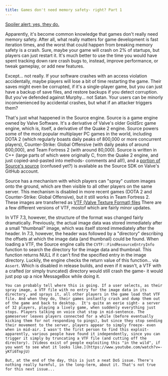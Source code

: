 ```yaml
---
title: Games don't need memory safety- right? Part 1
--- 
```


[Spoiler alert: yes, they do.](https://en.wikipedia.org/wiki/Betteridge's_law_of_headlines)

Apparently, it's become common knowledge that games don't really need memory safety. After all, what really matters for game development is fast iteration times, and the worst that could happen from breaking memory safety is a crash. Sure, maybe your game will crash on 2% of startups, but players can just restart it. It's much better to use the time you would have spent tracking down rare crash bugs to, instead, improve performance, or tweak gameplay, or add new features.

Except... not really. If your software crashes with an access violation accidentally, maybe players will lose a bit of time restarting the game. Their saves might even be corrupted, if it's a single-player game, but you can just have a backup of save files, and restore backups if you detect corruption. But you've defended against Murphy... not Satan. Your users can be minorly inconvienienced by accidental crashes, but what if an attacker triggers them?

That's just what happened in the Source engine. Source is a game engine owned by Valve Software. It's a derivative of Valve's older GoldSrc game engine, which is, itself, a derivative of the Quake 2 engine. Source powers some of the most popular multiplayer PC games in the world, including DOTA 2 (which regularly boasts daily peaks of 800,000 or more concurrent players), Counter-Strike: Global Offensive (with daily peaks of around 600,000), and Team Fortress 2 (with around 80,000). Source is written in C++ (large parts of which were originally C, from the Quake 2 engine, and just copied-and-pasted into methods- comments and all!), and a [portion of Source's source](https://github.com/ValveSoftware/source-sdk-2013/) (confused yet?) is available as the Source SDK on Valve's GitHub account.

Source has a mechanism with which players can "spray" custom images onto the ground, which are then visible to all other players on the same server. This mechanism is disabled in more recent games (DOTA 2 and Counter-Strike: Global Offensive), but it still works in Team Fortress 2. These images are transferred as [VTF (Valve Texture Format) files](https://developer.valvesoftware.com/wiki/Valve_Texture_Format) There are a few different versions of VTF, mostof which are fairly minor updates.

In VTF 7.3, however, the structure of the format was changed fairly dramatically. Previously, the actual image data was stored immediately after a small "thumbnail" image, which was itself stored immediately after the header. In 7.3, however, the header was followed by a "directory" describing the offsets at which the image data (and thumbnail) could be found. When loading a VTF, the Source engine calls the `CVTF::FindResourceEntryInfo` function to search the directory for the image data and thumbnail. This function returns NULL if it can't find the specified entry in the image directory. Luckily, the engine checks the return value of this function... via `Assert`. Which is disabled in release builds, and even if it wasn't, a VTF with a crafted (or simply truncated) directory would still crash the game- it would just pop up a nice MessageBox while doing it.

    You can probably tell where this is going. If a user selects, as their spray image, a VTF file with no entry for the image data in its directory, and sprays it, all other players in the game load that VTF file. And when they do, their games instantly crash and dump them out of the game and back to desktop.  It's quite an eerie sight- a server of 32 players, playing a lively game, when suddenly everything just stops. Players talking on voice chat stop in mid-sentence. The gameserver leaves players connected for a while (before eventually kicking them for not responding to pings), but since they stop sending their movement to the server, players appear to simply freeze- even when in mid-air. I wasn't the first person to find this exploit- apparently, various people have found it independently, since you can trigger it simply by truncating a VTF file (and cutting off the directory). [Videos exist of people exploiting this "in the wild", if you want to see what it looks like.](https://www.youtube.com/watch?v=-yKfi6TnpjU)

    But, at the end of the day, this is just a neat DoS issue. There's nothing really harmful, in the long-term, about it. That's not true for this next issue...
